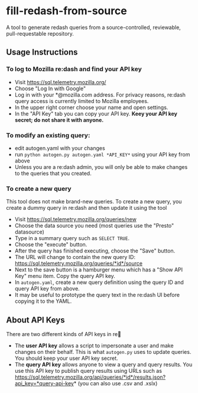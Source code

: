 # fill-redash-from-source

A tool to generate redash queries from a source-controlled, reviewable, pull-requestable repository.

## Usage Instructions

### To log to Mozilla re:dash and find your API key

* Visit https://sql.telemetry.mozilla.org/
* Choose "Log In with Google"
* Log in with your *@mozilla.com address. For privacy reasons, re:dash query access is currently limited to Mozilla employees.
* In the upper right corner choose your name and open settings.
* In the "API Key" tab you can copy your API key. **Keey your API key secret; do not share it with anyone.**

### To modify an existing query:

* edit autogen.yaml with your changes
* run `python autogen.py autogen.yaml *API_KEY*` using your API key from above
* Unless you are a re:dash admin, you will only be able to make changes to the queries that you created.

### To create a new query

This tool does not make brand-new queries. To create a new query, you create a dummy query in re:dash and then update it using the tool

* Visit https://sql.telemetry.mozilla.org/queries/new
* Choose the data source you need (most queries use the "Presto" datasource)
* Type in a summary query such as `SELECT TRUE`.
* Choose the "execute" button.
* After the query has finished executing, choose the "Save" button.
* The URL will change to contain the new query ID: https://sql.telemetry.mozilla.org/queries/*id*/source
* Next to the save button is a hamburger menu which has a "Show API Key" menu item. Copy the query API key.
* In `autogen.yaml`, create a new query definition using the query ID and query API key from above.
* It may be useful to prototype the query text in the re:dash UI before copying it to the YAML.

## About API Keys ##

There are two different kinds of API keys in re:dash:

* The **user API key** allows a script to impersonate a user and make changes on their behalf. This is what `autogen.py` uses to update queries. You should keep your user API key secret.
* The **query API key** allows anyone to view a query and query results. You use this API key to publish query results using URLs such as https://sql.telemetry.mozilla.org/api/queries/*id*/results.json?api_key=*query-api-key* (you can also use .csv and .xslx)
